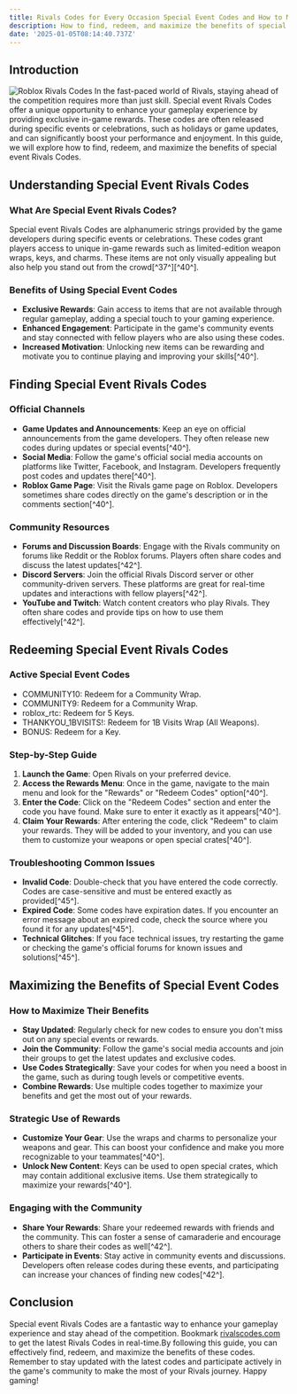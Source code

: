 ```yaml
---
title: Rivals Codes for Every Occasion Special Event Codes and How to Maximize Their Benefits
description: How to find, redeem, and maximize the benefits of special event Rivals Codes.
date: '2025-01-05T08:14:40.737Z'
---
```




## Introduction
![Roblox Rivals Codes](https://assets-prd.ignimgs.com/2024/10/25/roblox-rivals-how-to-redeem-codes-1729821753429.jpg)
In the fast-paced world of Rivals, staying ahead of the competition requires more than just skill. Special event Rivals Codes offer a unique opportunity to enhance your gameplay experience by providing exclusive in-game rewards. These codes are often released during specific events or celebrations, such as holidays or game updates, and can significantly boost your performance and enjoyment. In this guide, we will explore how to find, redeem, and maximize the benefits of special event Rivals Codes.

## Understanding Special Event Rivals Codes

### What Are Special Event Rivals Codes?

Special event Rivals Codes are alphanumeric strings provided by the game developers during specific events or celebrations. These codes grant players access to unique in-game rewards such as limited-edition weapon wraps, keys, and charms. These items are not only visually appealing but also help you stand out from the crowd[^37^][^40^].

### Benefits of Using Special Event Codes

- **Exclusive Rewards**: Gain access to items that are not available through regular gameplay, adding a special touch to your gaming experience.
- **Enhanced Engagement**: Participate in the game's community events and stay connected with fellow players who are also using these codes.
- **Increased Motivation**: Unlocking new items can be rewarding and motivate you to continue playing and improving your skills[^40^].

## Finding Special Event Rivals Codes

### Official Channels

- **Game Updates and Announcements**: Keep an eye on official announcements from the game developers. They often release new codes during updates or special events[^40^].
- **Social Media**: Follow the game's official social media accounts on platforms like Twitter, Facebook, and Instagram. Developers frequently post codes and updates there[^40^].
- **Roblox Game Page**: Visit the Rivals game page on Roblox. Developers sometimes share codes directly on the game's description or in the comments section[^40^].

### Community Resources

- **Forums and Discussion Boards**: Engage with the Rivals community on forums like Reddit or the Roblox forums. Players often share codes and discuss the latest updates[^42^].
- **Discord Servers**: Join the official Rivals Discord server or other community-driven servers. These platforms are great for real-time updates and interactions with fellow players[^42^].
- **YouTube and Twitch**: Watch content creators who play Rivals. They often share codes and provide tips on how to use them effectively[^42^].

## Redeeming Special Event Rivals Codes

### Active Special Event Codes
- COMMUNITY10: Redeem for a Community Wrap.
- COMMUNITY9: Redeem for a Community Wrap.
- roblox_rtc: Redeem for 5 Keys.
- THANKYOU_1BVISITS!: Redeem for 1B Visits Wrap (All Weapons).
- BONUS: Redeem for a Key.

### Step-by-Step Guide

1. **Launch the Game**: Open Rivals on your preferred device.
2. **Access the Rewards Menu**: Once in the game, navigate to the main menu and look for the "Rewards" or "Redeem Codes" option[^40^].
3. **Enter the Code**: Click on the "Redeem Codes" section and enter the code you have found. Make sure to enter it exactly as it appears[^40^].
4. **Claim Your Rewards**: After entering the code, click "Redeem" to claim your rewards. They will be added to your inventory, and you can use them to customize your weapons or open special crates[^40^].

### Troubleshooting Common Issues

- **Invalid Code**: Double-check that you have entered the code correctly. Codes are case-sensitive and must be entered exactly as provided[^45^].
- **Expired Code**: Some codes have expiration dates. If you encounter an error message about an expired code, check the source where you found it for any updates[^45^].
- **Technical Glitches**: If you face technical issues, try restarting the game or checking the game's official forums for known issues and solutions[^45^].

## Maximizing the Benefits of Special Event Codes

### How to Maximize Their Benefits
- **Stay Updated**: Regularly check for new codes to ensure you don't miss out on any special events or rewards.
- **Join the Community**: Follow the game's social media accounts and join their groups to get the latest updates and exclusive codes.
- **Use Codes Strategically**: Save your codes for when you need a boost in the game, such as during tough levels or competitive events.
- **Combine Rewards**: Use multiple codes together to maximize your benefits and get the most out of your rewards.

### Strategic Use of Rewards

- **Customize Your Gear**: Use the wraps and charms to personalize your weapons and gear. This can boost your confidence and make you more recognizable to your teammates[^40^].
- **Unlock New Content**: Keys can be used to open special crates, which may contain additional exclusive items. Use them strategically to maximize your rewards[^40^].

### Engaging with the Community

- **Share Your Rewards**: Share your redeemed rewards with friends and the community. This can foster a sense of camaraderie and encourage others to share their codes as well[^42^].
- **Participate in Events**: Stay active in community events and discussions. Developers often release codes during these events, and participating can increase your chances of finding new codes[^42^].

## Conclusion

Special event Rivals Codes are a fantastic way to enhance your gameplay experience and stay ahead of the competition. Bookmark [rivalscodes.com](https://rivalscodes.com) to get the latest Rivals Codes in real-time.By following this guide, you can effectively find, redeem, and maximize the benefits of these codes. Remember to stay updated with the latest codes and participate actively in the game's community to make the most of your Rivals journey. Happy gaming!